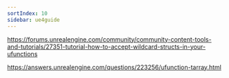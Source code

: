```yaml
---
sortIndex: 10
sidebar: ue4guide
---
```


<https://forums.unrealengine.com/community/community-content-tools-and-tutorials/27351-tutorial-how-to-accept-wildcard-structs-in-your-ufunctions>

<https://answers.unrealengine.com/questions/223256/ufunction-tarray.html>
